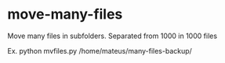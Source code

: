 # move-many-files
Move many files in subfolders.
Separated from 1000 in 1000 files

Ex.
python mvfiles.py /home/mateus/many-files-backup/
